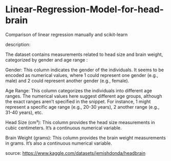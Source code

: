 # Linear-Regression-Model-for-head-brain

Comparison of linear regression manually and scikit-learn

description:

The dataset contains measurements related to head size and brain weight, categorized by gender and age range :

Gender:
	This column indicates the gender of the individuals. It seems to be encoded as numerical values, where 1 could represent one gender (e.g., male) and 2 could represent another gender (e.g., female).
 
Age Range:
	This column categorizes the individuals into different age ranges. The numerical values here suggest different age groups, although the exact ranges aren’t specified in the snippet. For instance, 1 might represent a specific age range (e.g., 20-30 years), 2 another range (e.g., 31-40 years), etc.
 
Head Size (cm³):
		This column provides the head size measurements in cubic centimeters. It’s a continuous numerical variable.
 
Brain Weight (grams):
		This column provides the brain weight measurements in grams. It’s also a continuous numerical variable.

 source: https://www.kaggle.com/datasets/jemishdonda/headbrain
